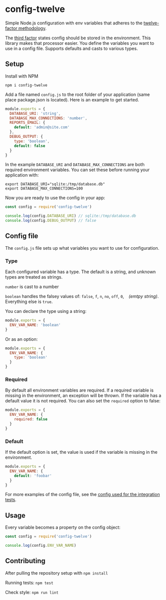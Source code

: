 # config-twelve
Simple Node.js configuration with env variables that adheres to the [twelve-factor methodology](https://12factor.net/).

The [third factor](https://12factor.net/config) states config should be stored in the environment. This library makes that processor easier. You define the variables you want to use in a config file. Supports defaults and casts to various types.

## Setup
Install with NPM
```
npm i config-twelve
```

Add a file named `config.js` to the root folder of your application (same place package.json is located). Here is an example to get started.

```js
module.exports = {
  DATABASE_URI: 'string',
  DATABASE_MAX_CONNECTIONS: 'number',
  REPORTS_EMAIL: {
    default: 'admin@site.com'
  },
  DEBUG_OUTPUT: {
    type: 'boolean',
    default: false
  }
}
```

In the example ```DATABASE_URI``` and ```DATABASE_MAX_CONNECTIONS``` are both required environment variables. You can set these before running your application with:
```
export DATABASE_URI="sqlite:/tmp/database.db"
export DATABASE_MAX_CONNECTIONS=100
```

Now you are ready to use the config in your app:
```js
const config = require('config-twelve')

console.log(config.DATABASE_URI) // sqlite:/tmp/database.db
console.log(config.DEBUG_OUTPUT) // false
```

## Config file
The `config.js` file sets up what variables you want to use for configuration.
### Type
Each configured variable has a type. The default is a string, and unknown types are treated as strings.

`number` is cast to a number

`boolean` handles the falsey values of: `false`, `f`, `n`, `no`, `off`, `0`, ` ` *(emtpy string)*. Everything else is `true`.

You can declare the type using a string:
```js
module.exports = {
  ENV_VAR_NAME: 'boolean'
}
```
Or as an option:
```js
module.exports = {
  ENV_VAR_NAME: {
    type: 'boolean'
  }
}
```
### Required
By default all environment variables are required. If a required variable is missing in the environment, an exception will be thrown. If the variable has a default value it is not required. You can also set the `required` option to false:
```js
module.exports = {
  ENV_VAR_NAME: {
    required: false
  }
}
```
### Default
If the default option is set, the value is used if the variable is missing in the environment.
```js
module.exports = {
  ENV_VAR_NAME: {
    default: 'foobar'
  }
}
```

For more examples of the config file, see the [config used for the integration tests]().

## Usage
Every variable becomes a property on the config object:
```js
const config = require('config-twelve')

console.log(config.ENV_VAR_NAME)
```

## Contributing
After pulling the repository setup with ```npm install```

Running tests: ```npm test```

Check style: ```npm run lint```